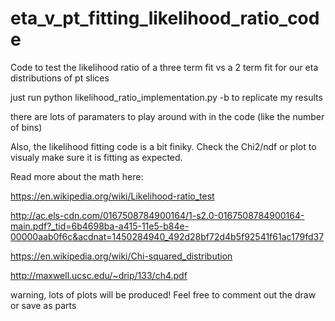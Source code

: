 # eta_v_pt_fitting_likelihood_ratio_code
Code to test the likelihood ratio of a three term fit vs a 2 term fit for our eta distributions of pt slices

just run python likelihood_ratio_implementation.py -b to replicate my results

there are lots of paramaters to play around with in the code (like the number of bins) 

Also, the likelihood fitting code is a bit finiky. Check the Chi2/ndf or plot to visualy make sure it is fitting as expected.

Read more about the math here: 

https://en.wikipedia.org/wiki/Likelihood-ratio_test

http://ac.els-cdn.com/0167508784900164/1-s2.0-0167508784900164-main.pdf?_tid=6b4698ba-a415-11e5-b84e-00000aab0f6c&acdnat=1450284940_492d28bf72d4b5f92541f61ac179fd37

https://en.wikipedia.org/wiki/Chi-squared_distribution

http://maxwell.ucsc.edu/~drip/133/ch4.pdf


warning, lots of plots will be produced! Feel free to comment out the draw or save as parts



